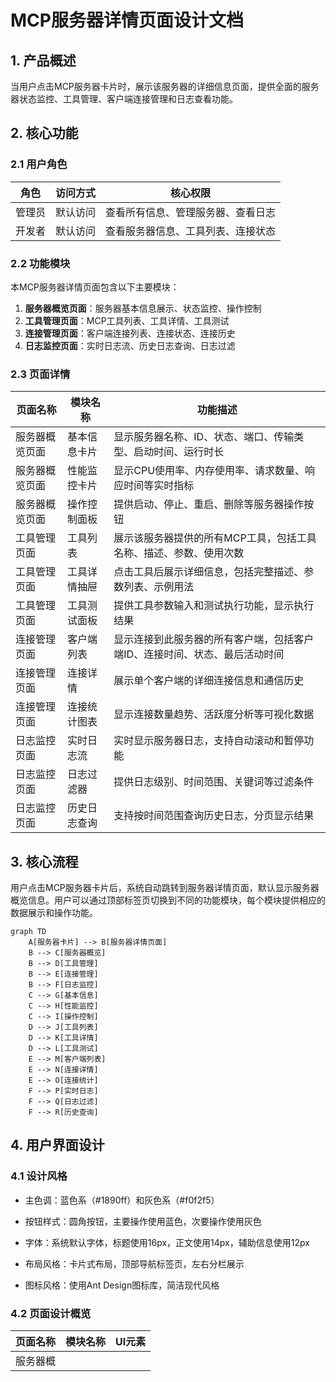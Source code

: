 # MCP服务器详情页面设计文档

## 1. 产品概述

当用户点击MCP服务器卡片时，展示该服务器的详细信息页面，提供全面的服务器状态监控、工具管理、客户端连接管理和日志查看功能。

## 2. 核心功能

### 2.1 用户角色

| 角色  | 访问方式 | 核心权限              |
| --- | ---- | ----------------- |
| 管理员 | 默认访问 | 查看所有信息、管理服务器、查看日志 |
| 开发者 | 默认访问 | 查看服务器信息、工具列表、连接状态 |

### 2.2 功能模块

本MCP服务器详情页面包含以下主要模块：

1. **服务器概览页面**：服务器基本信息展示、状态监控、操作控制
2. **工具管理页面**：MCP工具列表、工具详情、工具测试
3. **连接管理页面**：客户端连接列表、连接状态、连接历史
4. **日志监控页面**：实时日志流、历史日志查询、日志过滤

### 2.3 页面详情

| 页面名称    | 模块名称   | 功能描述                                   |
| ------- | ------ | -------------------------------------- |
| 服务器概览页面 | 基本信息卡片 | 显示服务器名称、ID、状态、端口、传输类型、启动时间、运行时长        |
| 服务器概览页面 | 性能监控卡片 | 显示CPU使用率、内存使用率、请求数量、响应时间等实时指标          |
| 服务器概览页面 | 操作控制面板 | 提供启动、停止、重启、删除等服务器操作按钮                  |
| 工具管理页面  | 工具列表   | 展示该服务器提供的所有MCP工具，包括工具名称、描述、参数、使用次数     |
| 工具管理页面  | 工具详情抽屉 | 点击工具后展示详细信息，包括完整描述、参数列表、示例用法           |
| 工具管理页面  | 工具测试面板 | 提供工具参数输入和测试执行功能，显示执行结果                 |
| 连接管理页面  | 客户端列表  | 显示连接到此服务器的所有客户端，包括客户端ID、连接时间、状态、最后活动时间 |
| 连接管理页面  | 连接详情   | 展示单个客户端的详细连接信息和通信历史                    |
| 连接管理页面  | 连接统计图表 | 显示连接数量趋势、活跃度分析等可视化数据                   |
| 日志监控页面  | 实时日志流  | 实时显示服务器日志，支持自动滚动和暂停功能                  |
| 日志监控页面  | 日志过滤器  | 提供日志级别、时间范围、关键词等过滤条件                   |
| 日志监控页面  | 历史日志查询 | 支持按时间范围查询历史日志，分页显示结果                   |

## 3. 核心流程

用户点击MCP服务器卡片后，系统自动跳转到服务器详情页面，默认显示服务器概览信息。用户可以通过顶部标签页切换到不同的功能模块，每个模块提供相应的数据展示和操作功能。

```mermaid
graph TD
    A[服务器卡片] --> B[服务器详情页面]
    B --> C[服务器概览]
    B --> D[工具管理]
    B --> E[连接管理]
    B --> F[日志监控]
    C --> G[基本信息]
    C --> H[性能监控]
    C --> I[操作控制]
    D --> J[工具列表]
    D --> K[工具详情]
    D --> L[工具测试]
    E --> M[客户端列表]
    E --> N[连接详情]
    E --> O[连接统计]
    F --> P[实时日志]
    F --> Q[日志过滤]
    F --> R[历史查询]
```

## 4. 用户界面设计

### 4.1 设计风格

* 主色调：蓝色系（#1890ff）和灰色系（#f0f2f5）

* 按钮样式：圆角按钮，主要操作使用蓝色，次要操作使用灰色

* 字体：系统默认字体，标题使用16px，正文使用14px，辅助信息使用12px

* 布局风格：卡片式布局，顶部导航标签页，左右分栏展示

* 图标风格：使用Ant Design图标库，简洁现代风格

### 4.2 页面设计概览

| 页面名称 | 模块名称 | UI元素 |
| ---- | ---- | ---- |
| 服务器概 |      |      |

